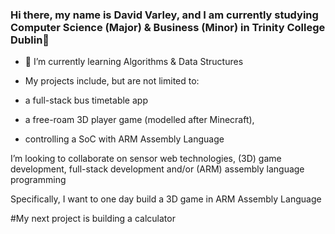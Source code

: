 ### Hi there, my name is David Varley, and I am currently studying Computer Science (Major) & Business (Minor) in Trinity College Dublin👋

- 🌱 I’m currently learning Algorithms & Data Structures
- My projects include, but are not limited to:
  
-   a full-stack bus timetable app
-   a free-roam 3D player game (modelled after Minecraft),
-   controlling a SoC with ARM Assembly Language
  
 I’m looking to collaborate on sensor web technologies, (3D) game development, full-stack development and/or (ARM) assembly language programming

 Specifically, I want to one day build a 3D game in ARM Assembly Language

 #My next project is building a calculator

<!--
**bobAnthonyVarley/bobAnthonyVarley** is a ✨ _special_ ✨ repository because its `README.md` (this file) appears on your GitHub profile.

Here are some ideas to get you started:

- 🔭 I’m currently working on ...
- 🌱 I’m currently learning ...
- 👯 I’m looking to collaborate on ...
- 🤔 I’m looking for help with ...
- 💬 Ask me about ...
- 📫 How to reach me: ...
- 😄 Pronouns: ...
- ⚡ Fun fact: ...
-->
